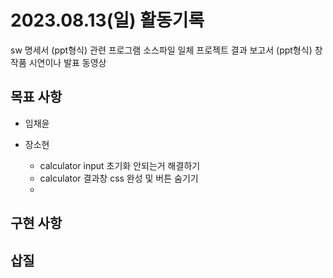 # 2023.08.13(일) 활동기록
sw 명세서 (ppt형식)
관련 프로그램 소스파일 일체
프로젝트 결과 보고서 (ppt형식)
창작품 시연이나 발표 동영상

## 목표 사항
- 임채윤

- 장소현
    - calculator input 초기화 안되는거 해결하기
    - calculator 결과창 css 완성 및 버튼 숨기기
    - 


## 구현 사항


## 삽질